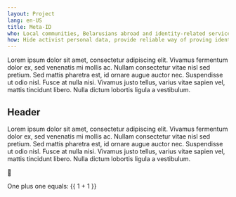```yaml
---
layout: Project
lang: en-US
title: Meta-ID
who: Local communities, Belarusians abroad and identity-related service providers
how: Hide activist personal data, provide reliable way of proving identity
---
```

Lorem ipsum dolor sit amet, consectetur adipiscing elit. Vivamus fermentum dolor ex, sed venenatis mi mollis ac. Nullam consectetur vitae nisl sed pretium. Sed mattis pharetra est, id ornare augue auctor nec. Suspendisse ut odio nisl. Fusce at nulla nisi. Vivamus justo tellus, varius vitae sapien vel, mattis tincidunt libero. Nulla dictum lobortis ligula a vestibulum.

## Header


Lorem ipsum dolor sit amet, consectetur adipiscing elit. Vivamus fermentum dolor ex, sed venenatis mi mollis ac. Nullam consectetur vitae nisl sed pretium. Sed mattis pharetra est, id ornare augue auctor nec. Suspendisse ut odio nisl. Fusce at nulla nisi. Vivamus justo tellus, varius vitae sapien vel, mattis tincidunt libero. Nulla dictum lobortis ligula a vestibulum.

:tada:

One plus one equals: {{ 1 + 1 }}
